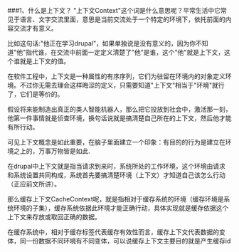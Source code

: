 ###1、什么是上下文？
"上下文Context"这个词是什么意思呢？平常生活中它常见于语言、文字交流里面，意思是当前交流处于一个特定的环境下，依托前面的内容交流才有意义。

比如这句话:"他正在学习drupal"，如果单独说是没有意义的，因为你不知道"他"指代谁，在交流中前面一定定义清楚了"他"是谁，这个"他"就是上下文，这个谁就是上下文的值。

在软件工程中，上下文是一种属性的有序序列，它们为驻留在环境内的对象定义环境。不过你无需去理会这样晦涩的定义，只需要知道"上下文"相当于"环境"就行了，它们是等价的。

假设将来能制造出真正的类人智能机器人，那么把它投放到社会中，激活那一刻，他第一件事情就是侦查环境，换句话说就是搞清楚自己所在的上下文，然后他才能有所行动。

可见上下文概念是如此重要，在脑子里面建立一个印象：有目的的行为是建立在环境之上的，万事万物皆是如此.

 

在drupal中上下文就是指当请求到来时，系统所处的工作环境，这个环境由请求和系统设置共同构成，系统首先要搞清楚环境（上下文）才知道自己该怎么行动（正应前文所讲）。

那么缓存上下文CacheContext呢，就是指相对于缓存系统的环境（缓存环境是系统环境的子集），缓存系统依据此环境才能正确行动，具体实现就是缓存依据这个上下文来存放或取回正确的数据。

在缓存系统中，相对于缓存标签代表缓存有效性而言，缓存上下文代表数据的变体，同一份数据不同环境有不同变体，可以说缓存上下文主要目的就是产生缓存id